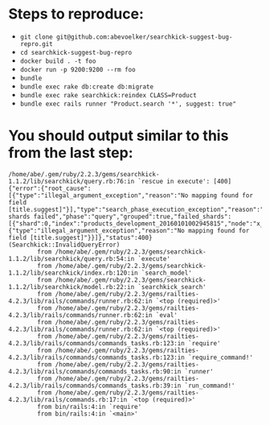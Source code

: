 # Steps to reproduce:

* `git clone git@github.com:abevoelker/searchkick-suggest-bug-repro.git`
* `cd searchkick-suggest-bug-repro`
* `docker build . -t foo`
* `docker run -p 9200:9200 --rm foo`
* `bundle`
* `bundle exec rake db:create db:migrate`
* `bundle exec rake searchkick:reindex CLASS=Product`
* `bundle exec rails runner "Product.search '*', suggest: true"`

# You should output similar to this from the last step:

```
/home/abe/.gem/ruby/2.2.3/gems/searchkick-1.1.2/lib/searchkick/query.rb:76:in `rescue in execute': [400] {"error":{"root_cause":[{"type":"illegal_argument_exception","reason":"No mapping found for field [title.suggest]"}],"type":"search_phase_execution_exception","reason":"all shards failed","phase":"query","grouped":true,"failed_shards":[{"shard":0,"index":"products_development_20160101002945815","node":"x_Ols4UiRyuexXv997svuQ","reason":{"type":"illegal_argument_exception","reason":"No mapping found for field [title.suggest]"}}]},"status":400} (Searchkick::InvalidQueryError)
        from /home/abe/.gem/ruby/2.2.3/gems/searchkick-1.1.2/lib/searchkick/query.rb:54:in `execute'
        from /home/abe/.gem/ruby/2.2.3/gems/searchkick-1.1.2/lib/searchkick/index.rb:120:in `search_model'
        from /home/abe/.gem/ruby/2.2.3/gems/searchkick-1.1.2/lib/searchkick/model.rb:22:in `searchkick_search'
        from /home/abe/.gem/ruby/2.2.3/gems/railties-4.2.3/lib/rails/commands/runner.rb:62:in `<top (required)>'
        from /home/abe/.gem/ruby/2.2.3/gems/railties-4.2.3/lib/rails/commands/runner.rb:62:in `eval'
        from /home/abe/.gem/ruby/2.2.3/gems/railties-4.2.3/lib/rails/commands/runner.rb:62:in `<top (required)>'
        from /home/abe/.gem/ruby/2.2.3/gems/railties-4.2.3/lib/rails/commands/commands_tasks.rb:123:in `require'
        from /home/abe/.gem/ruby/2.2.3/gems/railties-4.2.3/lib/rails/commands/commands_tasks.rb:123:in `require_command!'
        from /home/abe/.gem/ruby/2.2.3/gems/railties-4.2.3/lib/rails/commands/commands_tasks.rb:90:in `runner'
        from /home/abe/.gem/ruby/2.2.3/gems/railties-4.2.3/lib/rails/commands/commands_tasks.rb:39:in `run_command!'
        from /home/abe/.gem/ruby/2.2.3/gems/railties-4.2.3/lib/rails/commands.rb:17:in `<top (required)>'
        from bin/rails:4:in `require'
        from bin/rails:4:in `<main>'
```

